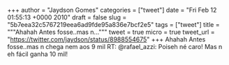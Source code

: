 
+++
author = "Jaydson Gomes"
categories = ["tweet"]
date = "Fri Feb 12 01:55:13 +0000 2010"
draft = false
slug = "5b7eea32c5767219eea6ad9fde95a836e7bcf2e5"
tags = ["tweet"]
title = """Ahahah Antes fosse..mas n..."""
tweet = true
micro = true
tweet_url = "https://twitter.com/jaydson/status/8988554675"
+++
Ahahah Antes fosse..mas n chega nem aos 9 mil RT: @rafael_azzi: Poiseh né caro! Mas n eh fácil ganha 10 mil!
